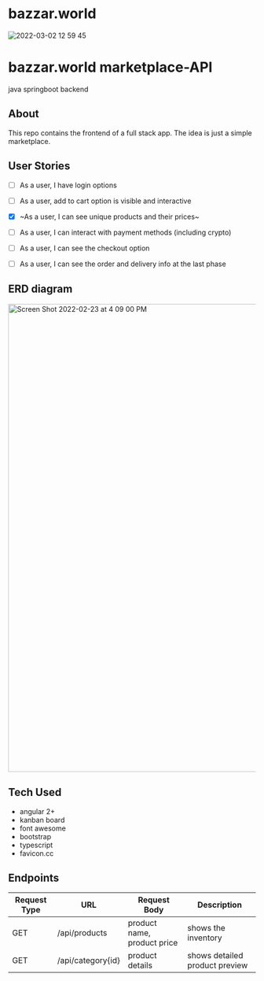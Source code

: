 # bazzar.world


![2022-03-02 12 59 45](https://user-images.githubusercontent.com/15316862/156429989-ca334ca4-d750-4dc0-8ac4-619b6373b443.gif)

# bazzar.world marketplace-API

java springboot backend

## About
This repo contains the frontend of a full stack app. The idea is just a simple marketplace.

## User Stories

- [ ] As a user, I have login options

- [ ] As a user, add to cart option is visible and interactive

- [x] ~As a user, I can see unique products and their prices~

- [ ] As a user, I can interact with payment methods (including crypto)

- [ ] As a user, I can see the checkout option

- [ ] As a user, I can see the order and delivery info at the last phase


## ERD diagram
<img width="951" alt="Screen Shot 2022-02-23 at 4 09 00 PM" src="https://user-images.githubusercontent.com/15316862/156426538-d28eb60a-f8a4-4be9-85c3-04b2c70e652d.png">

## Tech Used

- angular 2+
- kanban board
- font awesome
- bootstrap
- typescript
- favicon.cc


## Endpoints

Request Type | URL | Request Body | Description
------------ | --- |--------------|-----------------
GET | /api/products | product name, product price | shows the inventory
GET | /api/category{id} | product details| shows detailed product preview

